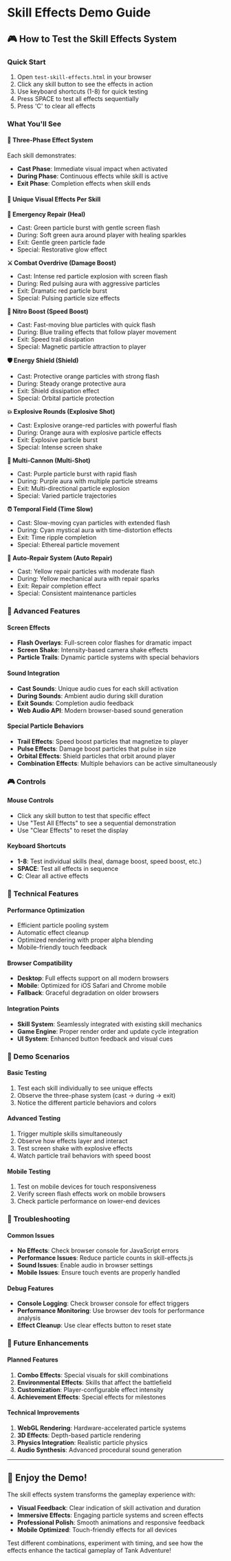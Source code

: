 # Skill Effects Demo Guide

## 🎮 How to Test the Skill Effects System

### Quick Start
1. Open `test-skill-effects.html` in your browser
2. Click any skill button to see the effects in action
3. Use keyboard shortcuts (1-8) for quick testing
4. Press SPACE to test all effects sequentially
5. Press 'C' to clear all effects

### What You'll See

#### 🎯 Three-Phase Effect System
Each skill demonstrates:
- **Cast Phase**: Immediate visual impact when activated
- **During Phase**: Continuous effects while skill is active
- **Exit Phase**: Completion effects when skill ends

#### 🌟 Unique Visual Effects Per Skill

**💚 Emergency Repair (Heal)**
- Cast: Green particle burst with gentle screen flash
- During: Soft green aura around player with healing sparkles
- Exit: Gentle green particle fade
- Special: Restorative glow effect

**⚔️ Combat Overdrive (Damage Boost)**
- Cast: Intense red particle explosion with screen flash
- During: Red pulsing aura with aggressive particles
- Exit: Dramatic red particle burst
- Special: Pulsing particle size effects

**💨 Nitro Boost (Speed Boost)**
- Cast: Fast-moving blue particles with quick flash
- During: Blue trailing effects that follow player movement
- Exit: Speed trail dissipation
- Special: Magnetic particle attraction to player

**🛡️ Energy Shield (Shield)**
- Cast: Protective orange particles with strong flash
- During: Steady orange protective aura
- Exit: Shield dissipation effect
- Special: Orbital particle protection

**💥 Explosive Rounds (Explosive Shot)**
- Cast: Explosive orange-red particles with powerful flash
- During: Orange aura with explosive particle effects
- Exit: Explosive particle burst
- Special: Intense screen shake

**🔫 Multi-Cannon (Multi-Shot)**
- Cast: Purple particle burst with rapid flash
- During: Purple aura with multiple particle streams
- Exit: Multi-directional particle explosion
- Special: Varied particle trajectories

**⏰ Temporal Field (Time Slow)**
- Cast: Slow-moving cyan particles with extended flash
- During: Cyan mystical aura with time-distortion effects
- Exit: Time ripple completion
- Special: Ethereal particle movement

**🔧 Auto-Repair System (Auto Repair)**
- Cast: Yellow repair particles with moderate flash
- During: Yellow mechanical aura with repair sparks
- Exit: Repair completion effect
- Special: Consistent maintenance particles

### 📱 Advanced Features

#### Screen Effects
- **Flash Overlays**: Full-screen color flashes for dramatic impact
- **Screen Shake**: Intensity-based camera shake effects
- **Particle Trails**: Dynamic particle systems with special behaviors

#### Sound Integration
- **Cast Sounds**: Unique audio cues for each skill activation
- **During Sounds**: Ambient audio during skill duration
- **Exit Sounds**: Completion audio feedback
- **Web Audio API**: Modern browser-based sound generation

#### Special Particle Behaviors
- **Trail Effects**: Speed boost particles that magnetize to player
- **Pulse Effects**: Damage boost particles that pulse in size
- **Orbital Effects**: Shield particles that orbit around player
- **Combination Effects**: Multiple behaviors can be active simultaneously

### 🎮 Controls

#### Mouse Controls
- Click any skill button to test that specific effect
- Use "Test All Effects" to see a sequential demonstration
- Use "Clear Effects" to reset the display

#### Keyboard Shortcuts
- **1-8**: Test individual skills (heal, damage boost, speed boost, etc.)
- **SPACE**: Test all effects in sequence
- **C**: Clear all active effects

### 🔧 Technical Features

#### Performance Optimization
- Efficient particle pooling system
- Automatic effect cleanup
- Optimized rendering with proper alpha blending
- Mobile-friendly touch feedback

#### Browser Compatibility
- **Desktop**: Full effects support on all modern browsers
- **Mobile**: Optimized for iOS Safari and Chrome mobile
- **Fallback**: Graceful degradation on older browsers

#### Integration Points
- **Skill System**: Seamlessly integrated with existing skill mechanics
- **Game Engine**: Proper render order and update cycle integration
- **UI System**: Enhanced button feedback and visual cues

### 🎯 Demo Scenarios

#### Basic Testing
1. Test each skill individually to see unique effects
2. Observe the three-phase system (cast → during → exit)
3. Notice the different particle behaviors and colors

#### Advanced Testing
1. Trigger multiple skills simultaneously
2. Observe how effects layer and interact
3. Test screen shake with explosive effects
4. Watch particle trail behaviors with speed boost

#### Mobile Testing
1. Test on mobile devices for touch responsiveness
2. Verify screen flash effects work on mobile browsers
3. Check particle performance on lower-end devices

### 🐛 Troubleshooting

#### Common Issues
- **No Effects**: Check browser console for JavaScript errors
- **Performance Issues**: Reduce particle counts in skill-effects.js
- **Sound Issues**: Enable audio in browser settings
- **Mobile Issues**: Ensure touch events are properly handled

#### Debug Features
- **Console Logging**: Check browser console for effect triggers
- **Performance Monitoring**: Use browser dev tools for performance analysis
- **Effect Cleanup**: Use clear effects button to reset state

### 🔮 Future Enhancements

#### Planned Features
1. **Combo Effects**: Special visuals for skill combinations
2. **Environmental Effects**: Skills that affect the battlefield
3. **Customization**: Player-configurable effect intensity
4. **Achievement Effects**: Special effects for milestones

#### Technical Improvements
1. **WebGL Rendering**: Hardware-accelerated particle systems
2. **3D Effects**: Depth-based particle rendering
3. **Physics Integration**: Realistic particle physics
4. **Audio Synthesis**: Advanced procedural sound generation

---

## 🎉 Enjoy the Demo!

The skill effects system transforms the gameplay experience with:
- **Visual Feedback**: Clear indication of skill activation and duration
- **Immersive Effects**: Engaging particle systems and screen effects
- **Professional Polish**: Smooth animations and responsive feedback
- **Mobile Optimized**: Touch-friendly effects for all devices

Test different combinations, experiment with timing, and see how the effects enhance the tactical gameplay of Tank Adventure!